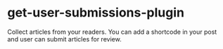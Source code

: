 # get-user-submissions-plugin
 Collect articles from your readers. You can add a shortcode in your post and user can submit articles for review.
